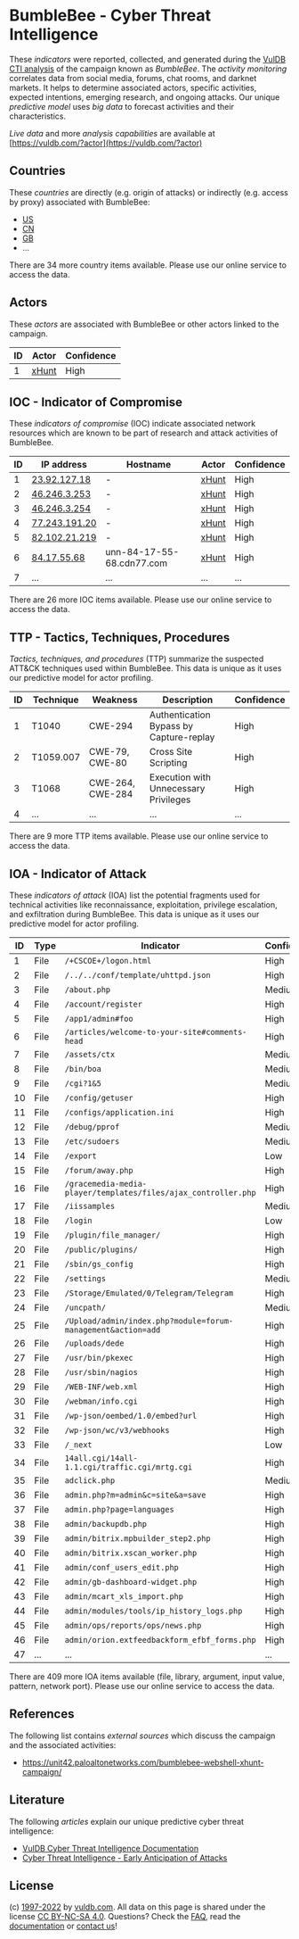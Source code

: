 # BumbleBee - Cyber Threat Intelligence

These _indicators_ were reported, collected, and generated during the [VulDB CTI analysis](https://vuldb.com/?kb.cti) of the campaign known as _BumbleBee_. The _activity monitoring_ correlates data from social media, forums, chat rooms, and darknet markets. It helps to determine associated actors, specific activities, expected intentions, emerging research, and ongoing attacks. Our unique _predictive model_ uses _big data_ to forecast activities and their characteristics.

_Live data_ and more _analysis capabilities_ are available at [https://vuldb.com/?actor](https://vuldb.com/?actor)

## Countries

These _countries_ are directly (e.g. origin of attacks) or indirectly (e.g. access by proxy) associated with BumbleBee:

* [US](https://vuldb.com/?country.us)
* [CN](https://vuldb.com/?country.cn)
* [GB](https://vuldb.com/?country.gb)
* ...

There are 34 more country items available. Please use our online service to access the data.

## Actors

These _actors_ are associated with BumbleBee or other actors linked to the campaign.

ID | Actor | Confidence
-- | ----- | ----------
1 | [xHunt](https://vuldb.com/?actor.xhunt) | High

## IOC - Indicator of Compromise

These _indicators of compromise_ (IOC) indicate associated network resources which are known to be part of research and attack activities of BumbleBee.

ID | IP address | Hostname | Actor | Confidence
-- | ---------- | -------- | ----- | ----------
1 | [23.92.127.18](https://vuldb.com/?ip.23.92.127.18) | - | [xHunt](https://vuldb.com/?actor.xhunt) | High
2 | [46.246.3.253](https://vuldb.com/?ip.46.246.3.253) | - | [xHunt](https://vuldb.com/?actor.xhunt) | High
3 | [46.246.3.254](https://vuldb.com/?ip.46.246.3.254) | - | [xHunt](https://vuldb.com/?actor.xhunt) | High
4 | [77.243.191.20](https://vuldb.com/?ip.77.243.191.20) | - | [xHunt](https://vuldb.com/?actor.xhunt) | High
5 | [82.102.21.219](https://vuldb.com/?ip.82.102.21.219) | - | [xHunt](https://vuldb.com/?actor.xhunt) | High
6 | [84.17.55.68](https://vuldb.com/?ip.84.17.55.68) | unn-84-17-55-68.cdn77.com | [xHunt](https://vuldb.com/?actor.xhunt) | High
7 | ... | ... | ... | ...

There are 26 more IOC items available. Please use our online service to access the data.

## TTP - Tactics, Techniques, Procedures

_Tactics, techniques, and procedures_ (TTP) summarize the suspected ATT&CK techniques used within BumbleBee. This data is unique as it uses our predictive model for actor profiling.

ID | Technique | Weakness | Description | Confidence
-- | --------- | -------- | ----------- | ----------
1 | T1040 | CWE-294 | Authentication Bypass by Capture-replay | High
2 | T1059.007 | CWE-79, CWE-80 | Cross Site Scripting | High
3 | T1068 | CWE-264, CWE-284 | Execution with Unnecessary Privileges | High
4 | ... | ... | ... | ...

There are 9 more TTP items available. Please use our online service to access the data.

## IOA - Indicator of Attack

These _indicators of attack_ (IOA) list the potential fragments used for technical activities like reconnaissance, exploitation, privilege escalation, and exfiltration during BumbleBee. This data is unique as it uses our predictive model for actor profiling.

ID | Type | Indicator | Confidence
-- | ---- | --------- | ----------
1 | File | `/+CSCOE+/logon.html` | High
2 | File | `/../../conf/template/uhttpd.json` | High
3 | File | `/about.php` | Medium
4 | File | `/account/register` | High
5 | File | `/app1/admin#foo` | High
6 | File | `/articles/welcome-to-your-site#comments-head` | High
7 | File | `/assets/ctx` | Medium
8 | File | `/bin/boa` | Medium
9 | File | `/cgi?1&5` | Medium
10 | File | `/config/getuser` | High
11 | File | `/configs/application.ini` | High
12 | File | `/debug/pprof` | Medium
13 | File | `/etc/sudoers` | Medium
14 | File | `/export` | Low
15 | File | `/forum/away.php` | High
16 | File | `/gracemedia-media-player/templates/files/ajax_controller.php` | High
17 | File | `/iissamples` | Medium
18 | File | `/login` | Low
19 | File | `/plugin/file_manager/` | High
20 | File | `/public/plugins/` | High
21 | File | `/sbin/gs_config` | High
22 | File | `/settings` | Medium
23 | File | `/Storage/Emulated/0/Telegram/Telegram` | High
24 | File | `/uncpath/` | Medium
25 | File | `/Upload/admin/index.php?module=forum-management&action=add` | High
26 | File | `/uploads/dede` | High
27 | File | `/usr/bin/pkexec` | High
28 | File | `/usr/sbin/nagios` | High
29 | File | `/WEB-INF/web.xml` | High
30 | File | `/webman/info.cgi` | High
31 | File | `/wp-json/oembed/1.0/embed?url` | High
32 | File | `/wp-json/wc/v3/webhooks` | High
33 | File | `/_next` | Low
34 | File | `14all.cgi/14all-1.1.cgi/traffic.cgi/mrtg.cgi` | High
35 | File | `adclick.php` | Medium
36 | File | `admin.php?m=admin&c=site&a=save` | High
37 | File | `admin.php?page=languages` | High
38 | File | `admin/backupdb.php` | High
39 | File | `admin/bitrix.mpbuilder_step2.php` | High
40 | File | `admin/bitrix.xscan_worker.php` | High
41 | File | `admin/conf_users_edit.php` | High
42 | File | `admin/gb-dashboard-widget.php` | High
43 | File | `admin/mcart_xls_import.php` | High
44 | File | `admin/modules/tools/ip_history_logs.php` | High
45 | File | `admin/ops/reports/ops/news.php` | High
46 | File | `admin/orion.extfeedbackform_efbf_forms.php` | High
47 | ... | ... | ...

There are 409 more IOA items available (file, library, argument, input value, pattern, network port). Please use our online service to access the data.

## References

The following list contains _external sources_ which discuss the campaign and the associated activities:

* https://unit42.paloaltonetworks.com/bumblebee-webshell-xhunt-campaign/

## Literature

The following _articles_ explain our unique predictive cyber threat intelligence:

* [VulDB Cyber Threat Intelligence Documentation](https://vuldb.com/?kb.cti)
* [Cyber Threat Intelligence - Early Anticipation of Attacks](https://www.scip.ch/en/?labs.20201022)

## License

(c) [1997-2022](https://vuldb.com/?kb.changelog) by [vuldb.com](https://vuldb.com/?kb.about). All data on this page is shared under the license [CC BY-NC-SA 4.0](https://creativecommons.org/licenses/by-nc-sa/4.0/). Questions? Check the [FAQ](https://vuldb.com/?kb.faq), read the [documentation](https://vuldb.com/?kb) or [contact us](https://vuldb.com/?contact)!
